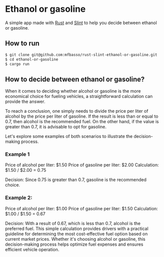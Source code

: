 # Ethanol or gasoline

A simple app made with [Rust](https://www.rust-lang.org/) and [Slint](https://slint.rs) to help you decide between ethanol or gasoline.

## How to run

```bash
$ git clone git@github.com:mfbasso/rust-slint-ethanol-or-gasoline.git
$ cd ethanol-or-gasoline
$ cargo run
```

## How to decide between ethanol or gasoline?

When it comes to deciding whether alcohol or gasoline is the more economical choice for fueling vehicles, a straightforward calculation can provide the answer.

To reach a conclusion, one simply needs to divide the price per liter of alcohol by the price per liter of gasoline. If the result is less than or equal to 0.7, then alcohol is the recommended fuel. On the other hand, if the value is greater than 0.7, it is advisable to opt for gasoline.

Let's explore some examples of both scenarios to illustrate the decision-making process.

### Example 1

Price of alcohol per liter: $1.50
Price of gasoline per liter: $2.00
Calculation: $1.50 / $2.00 = 0.75

Decision: Since 0.75 is greater than 0.7, gasoline is the recommended choice.

### Example 2:

Price of alcohol per liter: $1.00
Price of gasoline per liter: $1.50
Calculation: $1.00 / $1.50 = 0.67

Decision: With a result of 0.67, which is less than 0.7, alcohol is the preferred fuel.
This simple calculation provides drivers with a practical guideline for determining the most cost-effective fuel option based on current market prices. Whether it's choosing alcohol or gasoline, this decision-making process helps optimize fuel expenses and ensures efficient vehicle operation.
